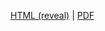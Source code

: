 <!--
.. title: Lecture 21-14 Invasive Species 1
.. slug: lecture-21-14-invasive-species-1
.. date: 2021-10-06 12:45:00 UTC+10:00
.. tags: lecture
.. category:
.. link:
.. description:
.. type: text
-->

[HTML (reveal)](https://aubreymoore.github.io/albi345-slides/SWCD-2021-07-30) | [PDF](https://aubreymoore.github.io/albi345-slides/SWCD-2021-07-30)
